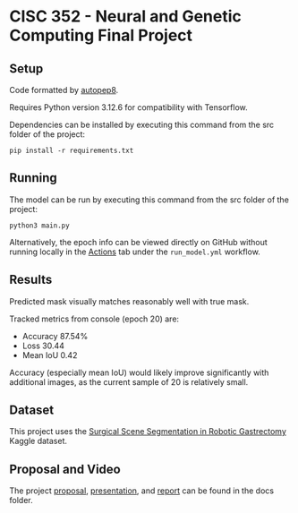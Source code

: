 # CISC 352 - Neural and Genetic Computing Final Project

## Setup

Code formatted by [autopep8](https://marketplace.visualstudio.com/items?itemName=ms-python.autopep8).

Requires Python version 3.12.6 for compatibility with Tensorflow.

Dependencies can be installed by executing this command from the src folder of the project:

```
pip install -r requirements.txt
```

## Running

The model can be run by executing this command from the src folder of the project:

```
python3 main.py
```

Alternatively, the epoch info can be viewed directly on GitHub without running locally in the [Actions](https://github.com/adamcockell1/image-segmentation/actions) tab under the `run_model.yml` workflow.

## Results

Predicted mask visually matches reasonably well with true mask.

Tracked metrics from console (epoch 20) are:
- Accuracy 87.54%
- Loss 30.44
- Mean IoU 0.42

Accuracy (especially mean IoU) would likely improve significantly with additional images, as the current sample of 20 is relatively small.

## Dataset

This project uses the [Surgical Scene Segmentation in Robotic Gastrectomy](https://www.kaggle.com/datasets/yjh4374/sisvse-dataset/data) Kaggle dataset.

## Proposal and Video

The project [proposal](docs/proposal.pdf), [presentation](docs/presentation.pdf), and [report](docs/placeholder.pdf) can be found in the docs folder.